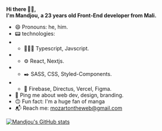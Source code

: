 **Hi there 👋🏽,**
<br>
**I'm Mandjou, a 23 years old Front-End developer from Mali.**
- 😄 Pronouns: he, him.
- 📟 technologies:
- - 👨🏽‍💻 Typescript, Javscript.
- - ⚙️ React, Nextjs.
- - ✒️ SASS, CSS, Styled-Components.
- - 🧰 Firebase, Directus, Vercel, Figma.
-  💬 Ping me about web dev, design, branding.
- 🙃 Fun fact: I'm a huge fan of manga
- 📬 Reach me: mozartontheweb@gmail.com


[![Mandjou's GitHub stats](https://github-readme-stats.vercel.app/api?username=MozartOnWeb&count_private=true&show_icons=true&theme=vision-friendly-dark)](https://github.com/anuraghazra/github-readme-stats)
